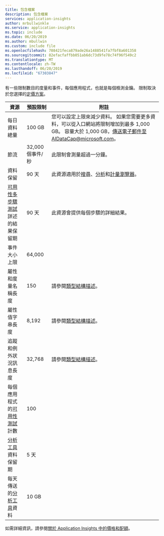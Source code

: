 ```yaml
---
title: 包含檔案
description: 包含檔案
services: application-insights
author: mrbullwinkle
ms.service: application-insights
ms.topic: include
ms.date: 06/20/2019
ms.author: mbullwin
ms.custom: include file
ms.openlocfilehash: 708421feca879ade26a1488541fa7fbf8a601358
ms.sourcegitcommit: 82efacfaffbb051ab6dc73d9fe78c74f96f549c2
ms.translationtype: MT
ms.contentlocale: zh-TW
ms.lasthandoff: 06/20/2019
ms.locfileid: "67303847"
---
```

有一些限制數目的度量和事件，每個應用程式，也就是每個檢測金鑰。 限制取決於您選擇的[定價方案](https://azure.microsoft.com/pricing/details/application-insights/)。

| 資源 | 預設限制 | 附註
| --- | --- | --- |
| 每日資料總量 | 100 GB | 您可以設定上限來減少資料。 如果您需要更多資料，可以從入口網站將限制增加到最多 1,000 GB。 容量大於 1,000 GB，傳送電子郵件至AIDataCap@microsoft.com。
| 節流 | 32,000 個事件/秒 | 此限制會測量超過一分鐘。
| 資料保留 | 90 天 | 此資源適用於[搜尋](../articles/azure-monitor/app/diagnostic-search.md)、[分析](../articles/azure-monitor/app/analytics.md)和[計量瀏覽器](../articles/azure-monitor/app/metrics-explorer.md)。
| [可用性多步驟測試](../articles/azure-monitor/app/availability-multistep.md)詳述的結果保留期 | 90 天 | 此資源會提供每個步驟的詳細結果。
| 事件大小上限 | 64,000 |
| 屬性和度量名稱長度 | 150 | 請參閱[類型結構描述](https://github.com/Microsoft/ApplicationInsights-Home/blob/master/EndpointSpecs/Schemas/Docs/)。
| 屬性值字串長度 | 8,192 | 請參閱[類型結構描述](https://github.com/Microsoft/ApplicationInsights-Home/blob/master/EndpointSpecs/Schemas/Docs/)。
| 追蹤和例外狀況訊息長度 | 32,768  | 請參閱[類型結構描述](https://github.com/Microsoft/ApplicationInsights-Home/blob/master/EndpointSpecs/Schemas/Docs/)。
| 每個應用程式的[可用性測試](../articles/azure-monitor/app/monitor-web-app-availability.md)計數 | 100 |
| [分析工具](../articles/azure-monitor/app/profiler.md)資料保留期 | 5 天 |
| 每天傳送的[分析工具](../articles/azure-monitor/app/profiler.md)資料 | 10 GB |

如需詳細資訊，請參閱[關於 Application Insights 中的價格和配額](../articles/azure-monitor/app/pricing.md)。